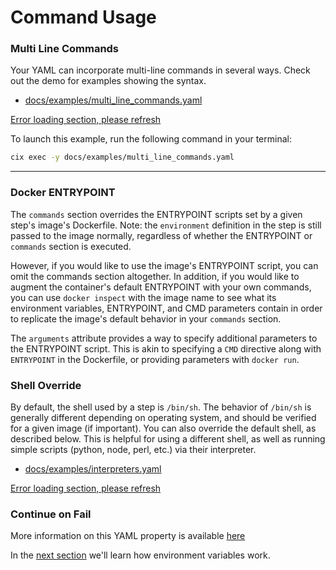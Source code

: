 
# Command Usage

### Multi Line Commands
Your YAML can incorporate multi-line commands in several ways. Check out the demo for examples showing the syntax.

* [docs/examples/multi_line_commands.yaml](https://github.com/salesforce/cix/blob/master/docs/examples/multi_line_commands.yaml) 

[Error loading section, please refresh](../examples/multi_line_commands.yaml ':include :type=code')

To launch this example, run the following command in your terminal:

```bash
cix exec -y docs/examples/multi_line_commands.yaml
```
---

### Docker ENTRYPOINT
The `commands` section overrides the ENTRYPOINT scripts set by a given step's image's Dockerfile. Note: the `environment` definition in the step is still passed to the image normally, regardless of whether the ENTRYPOINT or `commands` section is executed.

However, if you would like to use the image's ENTRYPOINT script, you can omit the commands section altogether. In addition, if you would like to augment the container's default ENTRYPOINT with your own commands, you can use `docker inspect` with
the image name to see what its environment variables, ENTRYPOINT, and CMD parameters contain in order to replicate the
image's default behavior in your `commands` section.

The `arguments` attribute provides a way to specify additional parameters to the ENTRYPOINT script. This is akin to specifying a `CMD` directive along with `ENTRYPOINT` in the Dockerfile, or providing parameters with `docker run`.

### Shell Override
By default, the shell used by a step is `/bin/sh`. The behavior of `/bin/sh` is generally different depending on operating system, and should be verified for a given image (if important). You can also override the default shell, as described below. This is helpful for using a different shell, as well as running simple scripts (python, node, perl, etc.) via their interpreter.

* [docs/examples/interpreters.yaml](https://github.com/salesforce/cix/blob/master/docs/examples/interpreters.yaml) 

[Error loading section, please refresh](../examples/interpreters.yaml ':include :type=code')

### Continue on Fail
More information on this YAML property is available [here](reference/yaml.md#continue-on-fail)

In the [next section](tutorials/environment.md) we'll learn how environment variables work.
